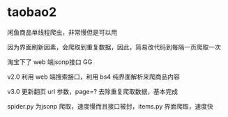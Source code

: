 # taobao2
闲鱼商品单线程爬虫，非常慢但是可以用

因为界面刷新因素，会爬取到重复数据，因此，简易改代码到每隔一页爬取一次

淘宝下了 web 端jsonp接口 GG


v2.0 利用 web 端搜索接口，利用 bs4 纯界面解析来爬商品内容


v3.0 更新翻页 url 参数，page=? 去除重复爬取数据，基本完成


spider.py 为jsonp 爬取，速度慢而且接口被封，items.py 界面爬取，速度快
